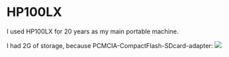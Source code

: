 # HP100LX
I used HP100LX for 20 years as my main portable machine.

I had 2G of storage, because PCMCIA-CompactFlash-SDcard-adapter:
<IMG Src=https://github.com/timonoko/HP100LX/blob/master/P20190729_113401_DRO.png>
